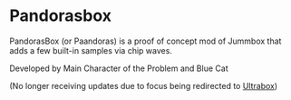 # Pandorasbox
PandorasBox (or Paandoras) is a proof of concept mod of Jummbox that adds a few built-in samples via chip waves.

Developed by Main Character of the Problem and Blue Cat

(No longer receiving updates due to focus being redirected to [Ultrabox](https://maincharacteroftheproblem.github.io/ultrabox/)) 
